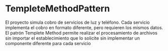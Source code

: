 # TempleteMethodPattern
El proyecto simula cobro de servicios de luz y teléfono. Cada servicio implementa el cobro en formato diferente, pero requieren los mismos datos. El patrón Templete Method permite realizar el procesamiento de archivos sin importar el establecimiento que lo solicite sin implementar un componente diferente para cada servicio
